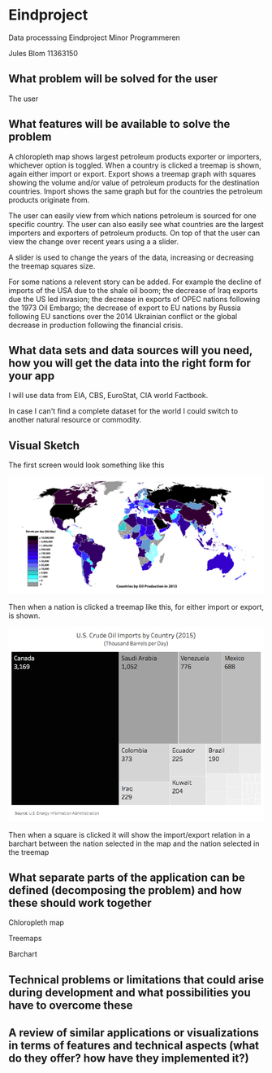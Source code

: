 # Eindproject
Data processsing Eindproject Minor Programmeren

Jules Blom 11363150

## What problem will be solved for the user

The user

## What features will be available to solve the problem

A chloropleth map shows largest petroleum products exporter or importers, whichever option is toggled. When a country is clicked a treemap is shown, again either import or export. Export shows a treemap graph with squares showing the volume and/or value of petroleum products for the destination countries. Import shows the same graph but for the countries the petroleum products originate from.

The user can easily view from which nations petroleum is sourced for one specific country. The user can also easily see what countries are the largest importers and exporters of petroleum products. On top of that the user can view the change over recent years using a a slider.

A slider is used to change the years of the data, increasing or decreasing the treemap squares size.

For some nations a relevent story can be added. For example the decline of imports of the USA due to the shale oil boom; the decrease of Iraq exports due the US led invasion; the decrease in exports of OPEC nations following the 1973 Oil Embargo; the decrease of export to EU nations by Russia following EU sanctions over the 2014 Ukrainian conflict or the global decrease in production following the financial crisis. 

## What data sets and data sources will you need, how you will get the data into the right form for your app

I will use data from EIA, CBS, EuroStat, CIA world Factbook.

In case I can't find a complete dataset for the world I could switch to another natural resource or commodity.

## Visual Sketch

The first screen would look something like this

![Chloropleth map](https://github.com/JulesBlm/Eindproject/blob/master/oil%20prod.svg)

Then when a nation is clicked a treemap like this, for either import or export, is shown.

![Treemap imports example](https://github.com/JulesBlm/Eindproject/blob/master/treemap%20oil.png)

Then when a square is clicked it will show the import/export relation in a barchart between the nation selected in the map and the nation selected in the treemap

## What separate parts of the application can be defined (decomposing the problem) and how these should work together
Chloropleth map

Treemaps

Barchart

## Technical problems or limitations that could arise during development and what possibilities you have to overcome these

## A review of similar applications or visualizations in terms of features and technical aspects (what do they offer? how have they implemented it?)

